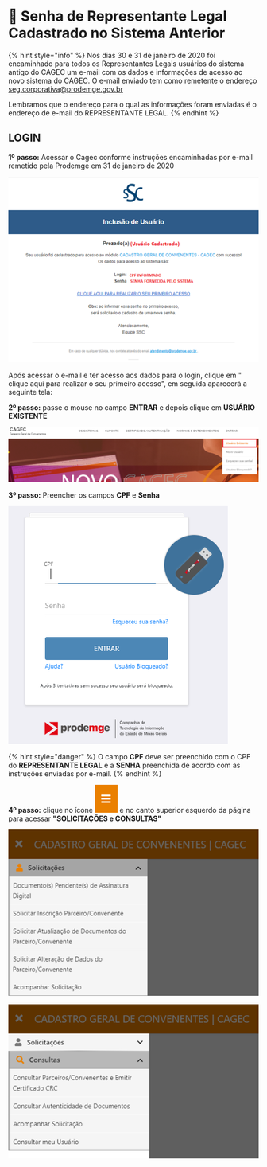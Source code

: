 # 🔑 Senha de Representante Legal Cadastrado no Sistema Anterior



{% hint style="info" %}
Nos dias 30 e 31 de janeiro de 2020 foi encaminhado para todos os Representantes Legais usuários do sistema antigo do CAGEC um e-mail com os dados e informações de acesso ao novo sistema do CAGEC. O e-mail enviado tem como remetente o endereço seg.corporativa@prodemge.gov.br

Lembramos que o endereço para o qual as informações foram enviadas é o endereço de e-mail do REPRESENTANTE LEGAL.
{% endhint %}

## **LOGIN**

**1º passo:** Acessar o Cagec conforme instruções encaminhadas por e-mail remetido pela Prodemge em 31 de janeiro de 2020

![](../.gitbook/assets/image%20%284%29.png)

Após acessar o e-mail e ter acesso aos dados para o login, clique em " clique aqui para realizar o seu primeiro acesso", em seguida aparecerá a seguinte tela: 



**2º passo:** passe o mouse no campo **ENTRAR** e depois clique em **USUÁRIO EXISTENTE**

![](../.gitbook/assets/image%20%281%29.png)

**3º passo:** Preencher os campos **CPF** e **Senha**

![](../.gitbook/assets/image%20%2833%29.png)

{% hint style="danger" %}
O campo **CPF** deve ser preenchido com o CPF do **REPRESENTANTE LEGAL** e a **SENHA** preenchida de acordo com as instruções enviadas por e-mail.
{% endhint %}


**4º passo:** clique no ícone ![](../.gitbook/assets/image%20%285%29%20%282%29.png) e no canto superior esquerdo da página para acessar   **"SOLICITAÇÕES e CONSULTAS"**

![](../.gitbook/assets/image%20%284%29%20%283%29.png)

![](../.gitbook/assets/image%20%288%29%20%281%29.png)

